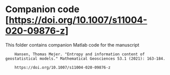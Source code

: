 # Companion code [https://doi.org/10.1007/s11004-020-09876-z]

This folder contains companion Matlab code for the manuscript 

        Hansen, Thomas Mejer. "Entropy and information content of geostatistical models." Mathematical Geosciences 53.1 (2021): 163-184.

        https://doi.org/10.1007/s11004-020-09876-z
